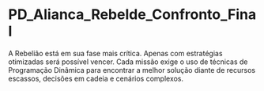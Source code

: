 # PD_Alianca_Rebelde_Confronto_Final
A Rebelião está em sua fase mais crítica. Apenas com estratégias otimizadas será possível vencer. Cada missão exige o uso de técnicas de Programação Dinâmica para encontrar a melhor solução diante de recursos escassos, decisões em cadeia e cenários complexos.
